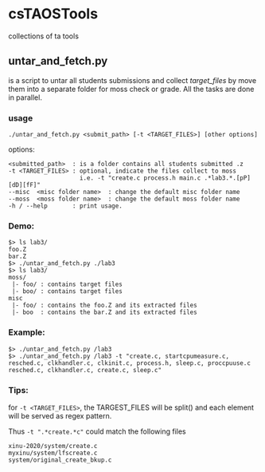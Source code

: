 # csTAOSTools
collections of ta tools

## untar_and_fetch.py 
is a script to untar all students submissions and collect *target_files* by move them into a separate folder for moss check or grade.
All the tasks are done in parallel.

### usage

`./untar_and_fetch.py <submit_path> [-t <TARGET_FILES>] [other options]`

options:
    
    
    <submitted_path>  : is a folder contains all students submitted .z
    -t <TARGET_FILES> : optional, indicate the files collect to moss
                        i.e. -t "create.c process.h main.c .*lab3.*.[pP][dD][fF]"
    --misc  <misc folder name>  : change the default misc folder name 
    --moss  <moss folder name>  : change the default moss folder name
    -h / --help       : print usage.
    

### Demo:
```
$> ls lab3/
foo.Z
bar.Z
$> ./untar_and_fetch.py ./lab3
$> ls lab3/
moss/
 |- foo/ : contains target files
 |- boo/ : contains target files
misc
 |- foo/ : contains the foo.Z and its extracted files
 |- boo  : contains the bar.Z and its extracted files 
```
 
### Example:

```
$> ./untar_and_fetch.py /lab3
$> ./untar_and_fetch.py /lab3 -t "create.c, startcpumeasure.c, resched.c, clkhandler.c, clkinit.c, process.h, sleep.c, proccpuuse.c
resched.c, clkhandler.c, create.c, sleep.c"
```

### Tips:
for `-t <TARGET_FILES>`, the TARGEST_FILES will be split() and each element will be served as regex pattern. 

Thus `-t ".*create.*c"` could match the following files
```
xinu-2020/system/create.c
myxinu/system/lfscreate.c
system/original_create_bkup.c
``` 
